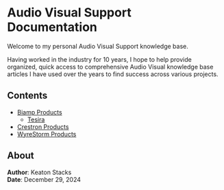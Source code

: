 # Audio Visual Support Documentation

Welcome to my personal Audio Visual Support knowledge base.

Having worked in the industry for 10 years, I hope to help provide organized, quick access to comprehensive Audio Visual knowledge base articles I have used over the years to find success across various projects.

## Contents

- [Biamp Products](docs/biamp/general-biamp.md)
  - [Tesira](docs/biamp/tesira.md)
- [Crestron Products](docs/crestron/general-crestron.md)
- [WyreStorm Products](docs/wyrestorm/general-wyre.md)

## About

**Author**: Keaton Stacks  
**Date**: December 29, 2024